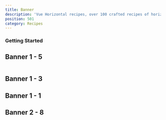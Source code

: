 ```yaml
---
title: Banner
description: 'Vue Horizontal recipes, over 100 crafted recipes of horizontal layout with various design choices and control mechanisms ready for your needs.'
position: 501
category: Recipes
---
```


### Getting Started

<recipes-getting-started></recipes-getting-started>

## Banner 1 - 5

```vue[] import=recipes/banner/recipes-banner-1-5.vue padding=0
```

## Banner 1 - 3

## Banner 1 - 1

## Banner 2 - 8
